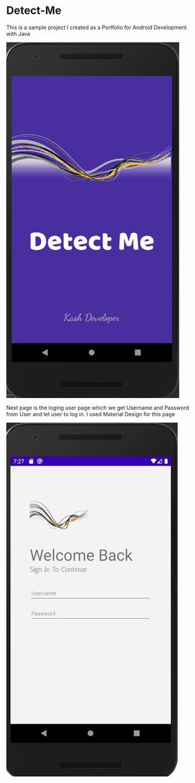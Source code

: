 # Detect-Me

This is a sample project I created as a Portfolio for Android Development with Java

![First Screen](https://github.com/Mohamadnet/Detect-Me/blob/master/and_logo.PNG)

Next page is the loging user page which we get Username and Password from User and let user to log in. I used Material Design for this page

![Second Screen](https://github.com/Mohamadnet/Detect-Me/blob/master/login_page.PNG)

